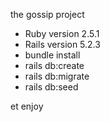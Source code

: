 
the gossip project 
* Ruby version 2.5.1
* Rails version 5.2.3
* bundle install
* rails db:create
* rails db:migrate
* rails db:seed

et enjoy 

